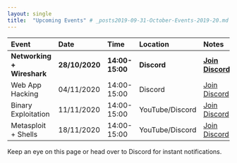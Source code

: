 ```yaml
---
layout: single
title:  "Upcoming Events" # _posts2019-09-31-October-Events-2019-20.md 
---
```

| Event | Date | Time | Location | Notes
|:-----------------|:----------|:-----------|:-----------|:-----------|
| __Networking + Wireshark__ | __28/10/2020__ | __14:00-15:00__ | __Discord__ | __[Join Discord](https://discordapp.com/invite/p6qGd3D)__ |
| Web App Hacking | 04/11/2020 | 14:00-15:00 | Discord | [Join Discord](https://discordapp.com/invite/p6qGd3D) |
| Binary Exploitation | 11/11/2020 | 14:00-15:00 | YouTube/Discord | [Join Discord](https://discordapp.com/invite/p6qGd3D) |
| Metasploit + Shells | 18/11/2020 | 14:00-15:00 | YouTube/Discord | [Join Discord](https://discordapp.com/invite/p6qGd3D) |

Keep an eye on this page or head over to Discord for instant notifications.
